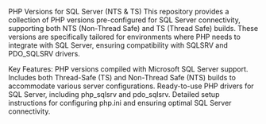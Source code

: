 PHP Versions for SQL Server (NTS & TS)
This repository provides a collection of PHP versions pre-configured for SQL Server connectivity, supporting both NTS (Non-Thread Safe) and TS (Thread Safe) builds. These versions are specifically tailored for environments where PHP needs to integrate with SQL Server, ensuring compatibility with SQLSRV and PDO_SQLSRV drivers.

Key Features:
PHP versions compiled with Microsoft SQL Server support.
Includes both Thread-Safe (TS) and Non-Thread Safe (NTS) builds to accommodate various server configurations.
Ready-to-use PHP drivers for SQL Server, including php_sqlsrv and pdo_sqlsrv.
Detailed setup instructions for configuring php.ini and ensuring optimal SQL Server connectivity.
